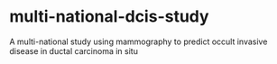 # multi-national-dcis-study
A multi-national study using mammography to predict occult invasive disease in ductal carcinoma in situ
